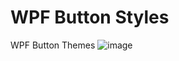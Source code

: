 # WPF Button Styles 
WPF Button Themes
![image](https://github.com/SalikBackEnd/WPF_Button_Styles/assets/45760507/f77ccd37-cf2e-4a2c-a3ed-d5ed42d54c96)
